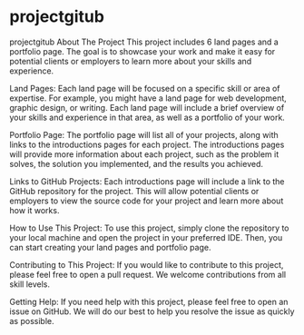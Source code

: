 # projectgitub
 projectgitub
 About The Project
This project includes 6 land pages and a portfolio page. The goal is to showcase your work and make it easy for potential clients or employers to learn more about your skills and experience.

Land Pages:
Each land page will be focused on a specific skill or area of expertise. For example, you might have a land page for web development, graphic design, or writing. Each land page will include a brief overview of your skills and experience in that area, as well as a portfolio of your work.

Portfolio Page:
The portfolio page will list all of your projects, along with links to the introductions pages for each project. The introductions pages will provide more information about each project, such as the problem it solves, the solution you implemented, and the results you achieved.

Links to GitHub Projects:
Each introductions page will include a link to the GitHub repository for the project. This will allow potential clients or employers to view the source code for your project and learn more about how it works.

How to Use This Project:
To use this project, simply clone the repository to your local machine and open the project in your preferred IDE. Then, you can start creating your land pages and portfolio page.

Contributing to This Project:
If you would like to contribute to this project, please feel free to open a pull request. We welcome contributions from all skill levels.

Getting Help:
If you need help with this project, please feel free to open an issue on GitHub. We will do our best to help you resolve the issue as quickly as possible.

